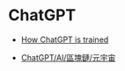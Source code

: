 # ChatGPT

* [How ChatGPT is trained](https://www.facebook.com/photo/?fbid=10223020829244365&set=a.2838359673312)

* [ChatGPT/AI/區塊鏈/元宇宙](https://www.facebook.com/raychu.eclat12/photos/a.316111539001426/1265366214075949/)